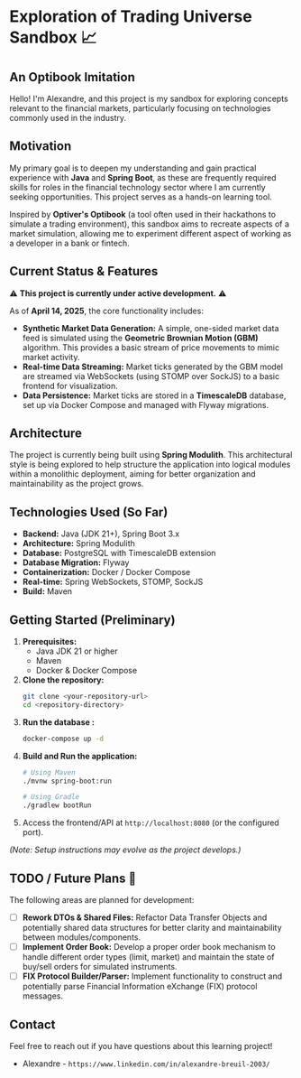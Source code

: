 # Exploration of Trading Universe Sandbox 📈

## An Optibook Imitation

Hello! I'm Alexandre, and this project is my sandbox for exploring concepts relevant to the financial markets, particularly focusing on technologies commonly used in the industry.

## Motivation

My primary goal is to deepen my understanding and gain practical experience with **Java** and **Spring Boot**, as these are frequently required skills for roles in the financial technology sector where I am currently seeking opportunities. This project serves as a hands-on learning tool.

Inspired by **Optiver's Optibook** (a tool often used in their hackathons to simulate a trading environment), this sandbox aims to recreate aspects of a market simulation, allowing me to experiment different aspect of working as a developer in a bank or fintech.

## Current Status & Features

⚠️ **This project is currently under active development.** ⚠️

As of **April 14, 2025**, the core functionality includes:

* **Synthetic Market Data Generation:** A simple, one-sided market data feed is simulated using the **Geometric Brownian Motion (GBM)** algorithm. This provides a basic stream of price movements to mimic market activity.
* **Real-time Data Streaming:** Market ticks generated by the GBM model are streamed via WebSockets (using STOMP over SockJS) to a basic frontend for visualization.
* **Data Persistence:** Market ticks are stored in a **TimescaleDB** database, set up via Docker Compose and managed with Flyway migrations.

## Architecture

The project is currently being built using **Spring Modulith**. This architectural style is being explored to help structure the application into logical modules within a monolithic deployment, aiming for better organization and maintainability as the project grows.

## Technologies Used (So Far)

* **Backend:** Java (JDK 21+), Spring Boot 3.x
* **Architecture:** Spring Modulith
* **Database:** PostgreSQL with TimescaleDB extension
* **Database Migration:** Flyway
* **Containerization:** Docker / Docker Compose
* **Real-time:** Spring WebSockets, STOMP, SockJS
* **Build:** Maven

## Getting Started (Preliminary)

1.  **Prerequisites:**
    * Java JDK 21 or higher
    * Maven
    * Docker & Docker Compose
2.  **Clone the repository:**
    ```bash
    git clone <your-repository-url>
    cd <repository-directory>
    ```
3.  **Run the database :**
    ```bash
    docker-compose up -d
    ```
4.  **Build and Run the application:**
    ```bash
    # Using Maven
    ./mvnw spring-boot:run

    # Using Gradle
    ./gradlew bootRun
    ```
5.  Access the frontend/API at `http://localhost:8080` (or the configured port).

*(Note: Setup instructions may evolve as the project develops.)*

## TODO / Future Plans 🚀

The following areas are planned for development:

* [ ] **Rework DTOs & Shared Files:** Refactor Data Transfer Objects and potentially shared data structures for better clarity and maintainability between modules/components.
* [ ] **Implement Order Book:** Develop a proper order book mechanism to handle different order types (limit, market) and maintain the state of buy/sell orders for simulated instruments. 
* [ ] **FIX Protocol Builder/Parser:** Implement functionality to construct and potentially parse Financial Information eXchange (FIX) protocol messages.

## Contact

Feel free to reach out if you have questions about this learning project!

* Alexandre - `https://www.linkedin.com/in/alexandre-breuil-2003/`